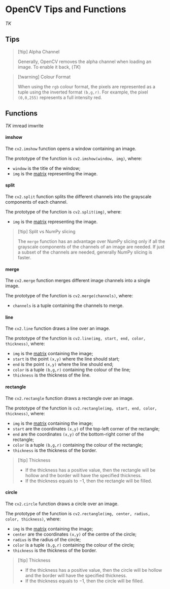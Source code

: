 # OpenCV Tips and Functions

*TK*

## Tips

> [!tip] Alpha Channel
> 
> Generally, OpenCV removes the alpha channel when loading an image. To enable it back, (*TK*)

> [!warning] Colour Format
> 
> When using the `rgb` colour format, the pixels are represented as a tuple using the inverted format `(b,g,r)`. For example, the pixel `(0,0,255)` represents a full intensity red.


## Functions

*TK* imread imwrite

#### imshow

The `cv2.imshow` function opens a window containing an image.

The prototype of the function is `cv2.imshow(window, img)`, where:

- `window` is the title of the window;
- `img` is the [matrix](/Computer%20Vision%20and%20NLP/NumPy/NumPy%20Matrix.md) representing the image.

#### split

The `cv2.split` function splits the different channels into the grayscale components of each channel.

The prototype of the function is `cv2.split(img)`, where:

- `img` is the [matrix](/Computer%20Vision%20and%20NLP/NumPy/NumPy%20Matrix.md) representing the image.

> [!tip] Split vs NumPy slicing
> 
> The `merge` function has an advantage over NumPy slicing only if all the grayscale components of the channels of an image are needed. If just a subset of the channels are needed, generally NumPy slicing is faster.

#### merge

The `cv2.merge` function merges different image channels into a single image.

The prototype of the function is `cv2.merge(channels)`, where:

- `channels` is a tuple containing the channels to merge.

#### line

The `cv2.line` function draws a line over an image.

The prototype of the function is `cv2.line(img, start, end, color, thickness)`, where:

- `img` is the [matrix](/Computer%20Vision%20and%20NLP/NumPy/NumPy%20Matrix.md) containing the image;
- `start` is the point `(x,y)` where the line should start;
- `end` is the point `(x,y)` where the line should end;
- `color` is a tuple `(b,g,r)` containing the colour of the line;
- `thickness` is the thickness of the line.

#### rectangle

The `cv2.rectangle` function draws a rectangle over an image.

The prototype of the function is `cv2.rectangle(img, start, end, color, thickness)`, where:

- `img` is the [matrix](/Computer%20Vision%20and%20NLP/NumPy/NumPy%20Matrix.md) containing the image;
- `start` are the coordinates `(x,y)` of the top-left corner of the rectangle;
- `end` are the coordinates `(x,y)` of the bottom-right corner of the rectangle;
- `color` is a tuple `(b,g,r)` containing the colour of the rectangle;
- `thickness` is the thickness of the border.

> [!tip] Thickness
> 
> - If the thickness has a positive value, then the rectangle will be hollow and the border will have the specified thickness.
> - If the thickness equals to $-1$, then the rectangle will be filled.

#### circle

The `cv2.circle` function draws a circle over an image.

The prototype of the function is `cv2.rectangle(img, center, radius, color, thickness)`, where:

- `img` is the [matrix](/Computer%20Vision%20and%20NLP/NumPy/NumPy%20Matrix.md) containing the image;
- `center` are the coordinates `(x,y)` of the centre of the circle;
- `radius` is the radius of the circle;
- `color` is a tuple `(b,g,r)` containing the colour of the circle;
- `thickness` is the thickness of the border.

> [!tip] Thickness
> 
> - If the thickness has a positive value, then the circle will be hollow and the border will have the specified thickness.
> - If the thickness equals to $-1$, then the circle will be filled.
